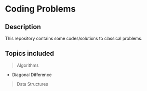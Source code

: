 # Coding Problems

## Description
This repository contains some codes/solutions to classical problems.

## Topics included
> Algorithms
- Diagonal Difference

> Data Structures